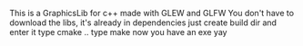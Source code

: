 This is a GraphicsLib for c++ made with GLEW and GLFW
You don't have to download the libs, it's already in dependencies
just create build dir and enter it
type cmake ..
type make
now you have an exe yay
